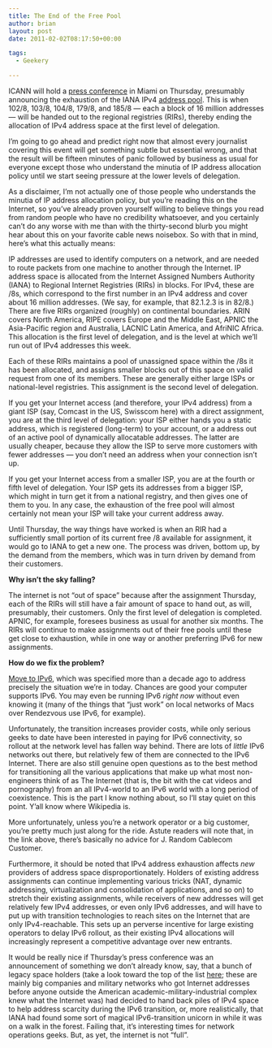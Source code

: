 ```yaml
---
title: The End of the Free Pool
author: brian
layout: post
date: 2011-02-02T08:17:50+00:00

tags:
  - Geekery

---
```

ICANN will hold a [press conference][1] in Miami on Thursday, presumably announcing the exhaustion of the IANA IPv4 [address pool][2]. This is when 102/8, 103/8, 104/8, 179/8, and 185/8 — each a block of 16 million addresses — will be handed out to the regional registries (RIRs), thereby ending the allocation of IPv4 address space at the first level of delegation.

I&#8217;m going to go ahead and predict right now that almost every journalist covering this event will get something subtle but essential wrong, and that the result will be fifteen minutes of panic followed by business as usual for everyone except those who understand the minutia of IP address allocation policy until we start seeing pressure at the lower levels of delegation.

As a disclaimer, I&#8217;m not actually one of those people who understands the minutia of IP address allocation policy, but you&#8217;re reading this on the Internet, so you&#8217;ve already proven yourself willing to believe things you read from random people who have no credibility whatsoever, and you certainly can&#8217;t do any worse with me than with the thirty-second blurb you might hear about this on your favorite cable news noisebox. So with that in mind, here&#8217;s what this actually means:

<!--more-->IP addresses are used to identify computers on a network, and are needed to route packets from one machine to another through the Internet. IP address space is allocated from the Internet Assigned Numbers Authority (IANA) to Regional Internet Registries (RIRs) in blocks. For IPv4, these are /8s, which correspond to the first number in an IPv4 address and cover about 16 million addresses. (We say, for example, that 82.1.2.3 is in 82/8.) There are five RIRs organized (roughly) on continental boundaries. ARIN covers North America, RIPE covers Europe and the Middle East, APNIC the Asia-Pacific region and Australia, LACNIC Latin America, and AfriNIC Africa. This allocation is the first level of delegation, and is the level at which we&#8217;ll run out of IPv4 addresses this week.

Each of these RIRs maintains a pool of unassigned space within the /8s it has been allocated, and assigns smaller blocks out of this space on valid request from one of its members. These are generally either large ISPs or national-level registries. This assignment is the second level of delegation.

If you get your Internet access (and therefore, your IPv4 address) from a giant ISP (say, Comcast in the US, Swisscom here) with a direct assignment, you are at the third level of delegation: your ISP either hands you a static address, which is registered (long-term) to your account, or a address out of an active pool of dynamically allocatable addresses. The latter are usually cheaper, because they allow the ISP to serve more customers with fewer addresses — you don&#8217;t need an address when your connection isn&#8217;t up.

If you get your Internet access from a smaller ISP, you are at the fourth or fifth level of delegation. Your ISP gets its addresses from a bigger ISP, which might in turn get it from a national registry, and then gives one of them to you. In any case, the exhaustion of the free pool will almost certainly not mean your ISP will take your current address away.

Until Thursday, the way things have worked is when an RIR had a sufficiently small portion of its current free /8 available for assignment, it would go to IANA to get a new one. The process was driven, bottom up, by the demand from the members, which was in turn driven by demand from their customers.

**Why isn&#8217;t the sky falling?**

The internet is not &#8220;out of space&#8221; because after the assignment Thursday, each of the RIRs will still have a fair amount of space to hand out, as will, presumably, their customers. Only the first level of delegation is completed. APNIC, for example, foresees business as usual for another six months. The RIRs will continue to make assignments out of their free pools until these get close to exhaustion, while in one way or another preferring IPv6 for new assignments.

**How do we fix the problem?**

[Move to IPv6][3], which was specified more than a decade ago to address precisely the situation we&#8217;re in today. Chances are good your computer supports IPv6. You may even be running IPv6 _right now_ without even knowing it (many of the things that &#8220;just work&#8221; on local networks of Macs over Rendezvous use IPv6, for example).

Unfortunately, the transition increases provider costs, while only serious geeks to date have been interested in paying for IPv6 connectivity, so rollout at the network level has fallen way behind. There are lots of _little_ IPv6 networks out there, but relatively few of them are connected to the IPv6 Internet. There are also still genuine open questions as to the best method for transitioning all the various applications that make up what most non-engineers think of as The Internet (that is, the bit with the cat videos and pornography) from an all IPv4-world to an IPv6 world with a long period of coexistence. This is the part I know nothing about, so I&#8217;ll stay quiet on this point. Y&#8217;all know where Wikipedia is.

More unfortunately, unless you&#8217;re a network operator or a big customer, you&#8217;re pretty much just along for the ride. Astute readers will note that, in the link above, there&#8217;s basically no advice for J. Random Cablecom Customer.

Furthermore, it should be noted that IPv4 address exhaustion affects _new_ providers of address space disproportionately. Holders of existing address assignments can continue implementing various tricks (NAT, dynamic addressing, virtualization and consolidation of applications, and so on) to stretch their existing assignments, while receivers of new addresses will get relatively few IPv4 addresses, or even only IPv6 addresses, and will have to put up with transition technologies to reach sites on the Internet that are only IPv4-reachable. This sets up an perverse incentive for large existing operators to delay IPv6 rollout, as their existing IPv4 allocations will increasingly represent a competitive advantage over new entrants.

It would be really nice if Thursday&#8217;s press conference was an announcement of something we don&#8217;t already know, say, that a bunch of legacy space holders (take a look toward the top of the list [here][2]; these are mainly big companies and military networks who got Internet addresses before anyone outside the American academic-military-industrial complex knew what the Internet was) had decided to hand back piles of IPv4 space to help address scarcity during the IPv6 transition, or, more realistically, that IANA had found some sort of magical IPv6-transition unicorn in while it was on a walk in the forest. Failing that, it&#8217;s interesting times for network operations geeks. But, as yet, the internet is not &#8220;full&#8221;.

 [1]: http://www.apnic.net/publications/news/2011/leading-global-internet-groups-make-significant-announcement-about-the-status-of-the-ipv4-address-pool
 [2]: http://www.iana.org/assignments/ipv4-address-space/ipv4-address-space.xml
 [3]: http://www.ipv6actnow.org/